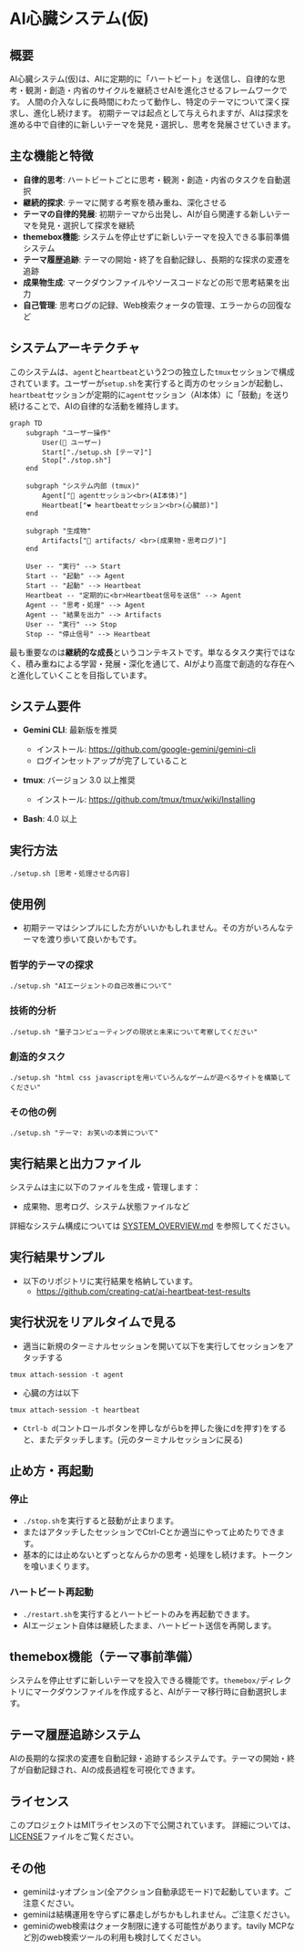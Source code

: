 # AI心臓システム(仮)

## 概要
AI心臓システム(仮)は、AIに定期的に「ハートビート」を送信し、自律的な思考・観測・創造・内省のサイクルを継続させAIを進化させるフレームワークです。
人間の介入なしに長時間にわたって動作し、特定のテーマについて深く探求し、進化し続けます。
初期テーマは起点として与えられますが、AIは探求を進める中で自律的に新しいテーマを発見・選択し、思考を発展させていきます。

## 主な機能と特徴

* **自律的思考**: ハートビートごとに思考・観測・創造・内省のタスクを自動選択
* **継続的探求**: テーマに関する考察を積み重ね、深化させる
* **テーマの自律的発展**: 初期テーマから出発し、AIが自ら関連する新しいテーマを発見・選択して探求を継続
* **themebox機能**: システムを停止せずに新しいテーマを投入できる事前準備システム
* **テーマ履歴追跡**: テーマの開始・終了を自動記録し、長期的な探求の変遷を追跡
* **成果物生成**: マークダウンファイルやソースコードなどの形で思考結果を出力
* **自己管理**: 思考ログの記録、Web検索クォータの管理、エラーからの回復など


## システムアーキテクチャ

このシステムは、`agent`と`heartbeat`という2つの独立した`tmux`セッションで構成されています。ユーザーが`setup.sh`を実行すると両方のセッションが起動し、`heartbeat`セッションが定期的に`agent`セッション（AI本体）に「鼓動」を送り続けることで、AIの自律的な活動を維持します。

```mermaid
graph TD
    subgraph "ユーザー操作"
        User(👤 ユーザー)
        Start["./setup.sh [テーマ]"]
        Stop["./stop.sh"]
    end

    subgraph "システム内部 (tmux)"
        Agent["🤖 agentセッション<br>(AI本体)"]
        Heartbeat["❤️ heartbeatセッション<br>(心臓部)"]
    end
    
    subgraph "生成物"
        Artifacts["📁 artifacts/ <br>(成果物・思考ログ)"]
    end

    User -- "実行" --> Start
    Start -- "起動" --> Agent
    Start -- "起動" --> Heartbeat
    Heartbeat -- "定期的に<br>Heartbeat信号を送信" --> Agent
    Agent -- "思考・処理" --> Agent
    Agent -- "結果を出力" --> Artifacts
    User -- "実行" --> Stop
    Stop -- "停止信号" --> Heartbeat
```

最も重要なのは**継続的な成長**というコンテキストです。単なるタスク実行ではなく、積み重ねによる学習・発展・深化を通じて、AIがより高度で創造的な存在へと進化していくことを目指しています。


## システム要件

* **Gemini CLI**: 最新版を推奨
  * インストール: https://github.com/google-gemini/gemini-cli
  * ログインセットアップが完了していること

* **tmux**: バージョン 3.0 以上推奨
  * インストール: https://github.com/tmux/tmux/wiki/Installing
  
* **Bash**: 4.0 以上

## 実行方法

```
./setup.sh [思考・処理させる内容]
```

## 使用例
* 初期テーマはシンプルにした方がいいかもしれません。その方がいろんなテーマを渡り歩いて良いかもです。

### 哲学的テーマの探求
```
./setup.sh "AIエージェントの自己改善について"
```

### 技術的分析
```
./setup.sh "量子コンピューティングの現状と未来について考察してください"
```

### 創造的タスク
```
./setup.sh "html css javascriptを用いていろんなゲームが遊べるサイトを構築してください"
```

### その他の例
```
./setup.sh "テーマ: お笑いの本質について"
```

## 実行結果と出力ファイル

システムは主に以下のファイルを生成・管理します：
* 成果物、思考ログ、システム状態ファイルなど

詳細なシステム構成については [SYSTEM_OVERVIEW.md](SYSTEM_OVERVIEW.md) を参照してください。

## 実行結果サンプル

* 以下のリポジトリに実行結果を格納しています。
  * https://github.com/creating-cat/ai-heartbeat-test-results


## 実行状況をリアルタイムで見る

* 適当に新規のターミナルセッションを開いて以下を実行してセッションをアタッチする
```
tmux attach-session -t agent
```

* 心臓の方は以下
```
tmux attach-session -t heartbeat
```

*  `Ctrl-b d`(コントロールボタンを押しながらbを押した後にdを押す)をすると、またデタッチします。(元のターミナルセッションに戻る)

## 止め方・再起動

### 停止
* `./stop.sh`を実行すると鼓動が止まります。
* またはアタッチしたセッションでCtrl-Cとか適当にやって止めたりできます。
* 基本的には止めないとずっとなんらかの思考・処理をし続けます。トークンを喰いまくります。

### ハートビート再起動
* `./restart.sh`を実行するとハートビートのみを再起動できます。
* AIエージェント自体は継続したまま、ハートビート送信を再開します。

## themebox機能（テーマ事前準備）

システムを停止せずに新しいテーマを投入できる機能です。`themebox/`ディレクトリにマークダウンファイルを作成すると、AIがテーマ移行時に自動選択します。

## テーマ履歴追跡システム

AIの長期的な探求の変遷を自動記録・追跡するシステムです。テーマの開始・終了が自動記録され、AIの成長過程を可視化できます。

## ライセンス

このプロジェクトはMITライセンスの下で公開されています。
詳細については、[LICENSE](LICENSE)ファイルをご覧ください。

## その他

* geminiは-yオプション(全アクション自動承認モード)で起動しています。ご注意ください。
* geminiは結構運用を守らずに暴走しがちかもしれません。ご注意ください。
* geminiのweb検索はクォータ制限に達する可能性があります。tavily MCPなど別のweb検索ツールの利用も検討してください。
